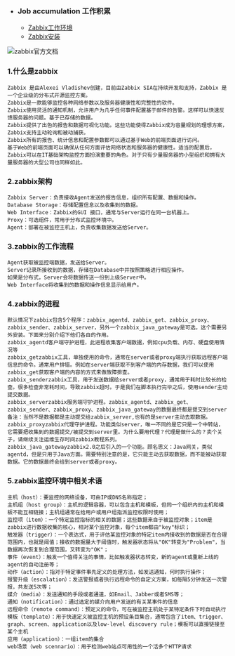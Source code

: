 + ### Job accumulation 工作积累
    + [Zabbix工作环境](https://github.com/Kingserch/Job-accumulation/blob/Linux/Linux/Lnmp.md)
	+ [Zabbix安装](https://github.com/Kingserch/Job-accumulation/blob/zabbix/zabbix/zabbix%E5%AE%89%E8%A3%85.md)






![zabbix官方文档](https://www.zabbix.com/documentation/4.0/zh/manual)
### 1.什么是zabbix
```
Zabbix 是由Alexei Vladishev创建，目前由Zabbix SIA在持续开发和支持，Zabbix 是一个企业级的分布式开源监控方案。  
Zabbix是一款能够监控各种网络参数以及服务器健康性和完整性的软件。
Zabbix使用灵活的通知机制，允许用户为几乎任何事件配置基于邮件的告警。这样可以快速反馈服务器的问题。基于已存储的数据。
Zabbix提供了出色的报告和数据可视化功能。这些功能使得Zabbix成为容量规划的理想方案，Zabbix支持主动轮询和被动捕获。
Zabbix所有的报告、统计信息和配置参数都可以通过基于Web的前端页面进行访问。
基于Web的前端页面可以确保从任何方面评估网络状态和服务器的健康性。适当的配置后，Zabbix可以在IT基础架构监控方面扮演重要的角色。对于只有少量服务器的小型组织和拥有大量服务器的大型公司也同样如此。
```
### 2.zabbix架构
```
Zabbix Server：负责接收Agent发送的报告信息，组织所有配置、数据和操作。
Database Storage：存储配置信息以及收集到的数据。
Web Interface：Zabbix的GUI 接口，通常与Server运行在同一台机器上。
Proxy：可选组件，常用于分布式监控环境中。
Agent：部署在被监控主机上，负责收集数据发送给Server。
```
### 3.zabbix的工作流程
```
Agent获取被监控端数据，发送给Server。
Server记录所接收到的数据，存储在Database中并按照策略进行相应操作。
如果是分布式，Server会将数据传送一份到上级Server中。
Web Interface将收集到的数据和操作信息显示给用户。
```
### 4.zabbix的进程
```
默认情况下zabbix包含5个程序：zabbix_agentd、zabbix_get、zabbix_proxy、zabbix_sender、zabbix_server，另外一个zabbix_java_gateway是可选，这个需要另外安装。下面来分别介绍下他们各自的作用。
zabbix_agentd客户端守护进程，此进程收集客户端数据，例如cpu负载、内存、硬盘使用情况等
zabbix_getzabbix工具，单独使用的命令，通常在server或者proxy端执行获取远程客户端信息的命令。通常用户排错。例如在server端获取不到客户端的内存数据，我们可以使用zabbix_get获取客户端的内容的方式来做故障排查。
zabbix_senderzabbix工具，用于发送数据给server或者proxy，通常用于耗时比较长的检查。很多检查非常耗时间，导致zabbix超时。于是我们在脚本执行完毕之后，使用sender主动提交数据。
zabbix_serverzabbix服务端守护进程。zabbix_agentd、zabbix_get、zabbix_sender、zabbix_proxy、zabbix_java_gateway的数据最终都是提交到server
备注：当然不是数据都是主动提交给zabbix_server,也有的是server主动去取数据。
zabbix_proxyzabbix代理守护进程。功能类似server，唯一不同的是它只是一个中转站，它需要把收集到的数据提交/被提交到server里。为什么要用代理？代理是做什么的？卖个关子，请继续关注运维生存时间zabbix教程系列。
zabbix_java_gatewayzabbix2.0之后引入的一个功能。顾名思义：Java网关，类似agentd，但是只用于Java方面。需要特别注意的是，它只能主动去获取数据，而不能被动获取数据。它的数据最终会给到server或者proxy。
```
### 5.zabbix监控环境中相关术语
```
主机（host）：要监控的网络设备，可由IP或DNS名称指定；
主机组（host group）：主机的逻辑容器，可以包含主机和模板，但同一个组织内的主机和模板不能互相链接；主机组通常在给用户或用户组指派监控权限时使用；
监控项（item）：一个特定监控指标的相关的数据；这些数据来自于被监控对象；item是zabbix进行数据收集的核心，相对某个监控对象，每个item都由"key"标识；
触发器（trigger）：一个表达式，用于评估某监控对象的特定item内接收到的数据是否在合理范围内，也就是阈值；接收的数据量大于阈值时，触发器状态将从"OK"转变为"Problem"，当数据再次恢复到合理范围，又转变为"OK"；
事件（event）：触发一个值得关注的事情，比如触发器状态转变，新的agent或重新上线的agent的自动注册等；
动作（action）：指对于特定事件事先定义的处理方法，如发送通知，何时执行操作；
报警升级（escalation）：发送警报或者执行远程命令的自定义方案，如每隔5分钟发送一次警报，共发送5次等；
媒介（media）：发送通知的手段或者通道，如Email、Jabber或者SMS等；
通知（notification）：通过选定的媒介向用户发送的有关某事件的信息
远程命令（remote command）：预定义的命令，可在被监控主机处于某特定条件下时自动执行
模板（template）：用于快速定义被监控主机的预设条目集合，通常包含了item、trigger、graph、screen、application以及low-level discovery rule；模板可以直接链接至某个主机
应用（application）：一组item的集合
web场景（web scennario）：用于检测web站点可用性的一个活多个HTTP请求
```
